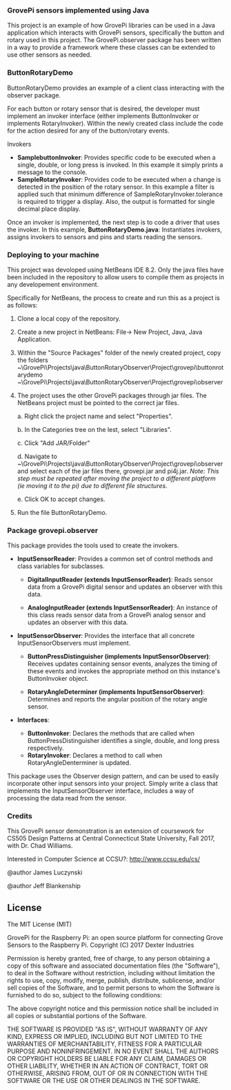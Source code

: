 

### GrovePi sensors implemented using Java

This project is an example of how GrovePi libraries can be used in a Java application which interacts with GrovePi sensors, specifically the button and rotary used in this project.  The GrovePi.observer package has been written in a way to provide a framework where these classes can be extended to use other sensors as needed.

### ButtonRotaryDemo
ButtonRotaryDemo provides an example of a client class interacting with the observer package.  

For each button or rotary sensor that is desired, the developer must implement an invoker interface (either implements ButtonInvoker or implements RotaryInvoker).  Within the newly created class include the code for the action desired for any of the button/rotary events.

Invokers
 * **SamplebuttonInvoker**: Provides specific code to be executed when a single, double, or long press is invoked.  In this example it simply prints a message to the console.
 * **SampleRotaryInvoker**: Provides code to be executed when a change is detected in the position of the rotary sensor.  In this example a filter is applied such that minimum difference of SampleRotaryInvoker.tolerance is required to trigger a display.  Also, the output is formatted for single decimal place display.

Once an invoker is implemented, the next step is to code a driver that uses the invoker.  In this example, 
**ButtonRotaryDemo.java**: Instantiates invokers, assigns invokers to sensors and pins and starts reading the sensors. 

### Deploying to your machine
This project was devoloped using NetBeans IDE 8.2.  Only the java files have been included in the repository to allow users to compile them as projects in any developement environment.

Specifically for NetBeans, the process to create and run this as a project is as follows:
1. Clone a local copy of the repository.
2. Create a new project in NetBeans: File-> New Project, Java, Java Application.
3. Within the "Source Packages" folder of the newly created project, copy the folders 
~\GrovePi\Projects\java\ButtonRotaryObserver\Project\grovepi\buttonrotarydemo
~\GrovePi\Projects\java\ButtonRotaryObserver\Project\grovepi\observer
4. The project uses the other GrovePi packages through jar files.  The NetBeans project must be pointed to the correct jar files.

   a. Right click the project name and select "Properties".
   
   b. In the Categories tree on the lest, select "Libraries".
   
   c. Click "Add JAR/Folder"
   
   d. Navigate to ~\GrovePi\Projects\java\ButtonRotaryObserver\Project\grovepi\observer and select each of the  jar files there, grovepi.jar and pi4j.jar.   *Note: This step must be repeated after moving the project to a different platform (ie moving it to the pi) due to different file structures.*
   
   e. Click OK to accept changes.
  
5. Run the file ButtonRotaryDemo. 



### Package grovepi.observer

This package provides the tools used to create the invokers.  
* **InputSensorReader**: Provides a common set of control methods and class variables for subclasses.

  * **DigitalInputReader (extends InputSensorReader)**: Reads sensor data from a GrovePi digital sensor and updates an observer with this data.

  * **AnalogInputReader (extends InputSensorReader)**:  An instance of this class reads sensor data from a GrovePi analog sensor and updates an observer with this data.

* **InputSensorObserver**: Provides the interface that all concrete InputSensorObservers must implement.

  * **ButtonPressDistinguisher (implements InputSensorObserver)**: Receives updates containing sensor events, analyzes the timing of these events and invokes the appropriate method on this instance's ButtonInvoker object.

  * **RotaryAngleDeterminer (implements InputSensorObserver)**: Determines and reports the angular position of the rotary angle sensor.  
  
* **Interfaces**:
  * **ButtonInvoker**: Declares the methods that are called when ButtonPressDistinguisher identifies a single, double, and long press respectively.
  * **RotaryInvoker**: Declares a method to call when RotaryAngleDenterminer is updated.
  
This package uses the Observer design pattern, and can be used to easily incorporate other input sensors into your project.  Simply write a class that implements the InputSensorObserver interface, includes a way of processing the data read from the sensor. 
### Credits

This GrovePi sensor demonstration is an extension of coursework for CS505 Design Patterns at Central Connecticut State University,
Fall 2017, with Dr. Chad Williams.  

Interested in Computer Science at CCSU?:  http://www.ccsu.edu/cs/

@author James Luczynski

@author Jeff Blankenship

## License

The MIT License (MIT)

GrovePi for the Raspberry Pi: an open source platform for connecting Grove Sensors to the Raspberry Pi.
Copyright (C) 2017 Dexter Industries

Permission is hereby granted, free of charge, to any person obtaining a copy
of this software and associated documentation files (the "Software"), to deal
in the Software without restriction, including without limitation the rights
to use, copy, modify, merge, publish, distribute, sublicense, and/or sell
copies of the Software, and to permit persons to whom the Software is
furnished to do so, subject to the following conditions:

The above copyright notice and this permission notice shall be included in
all copies or substantial portions of the Software.

THE SOFTWARE IS PROVIDED "AS IS", WITHOUT WARRANTY OF ANY KIND, EXPRESS OR
IMPLIED, INCLUDING BUT NOT LIMITED TO THE WARRANTIES OF MERCHANTABILITY,
FITNESS FOR A PARTICULAR PURPOSE AND NONINFRINGEMENT. IN NO EVENT SHALL THE
AUTHORS OR COPYRIGHT HOLDERS BE LIABLE FOR ANY CLAIM, DAMAGES OR OTHER
LIABILITY, WHETHER IN AN ACTION OF CONTRACT, TORT OR OTHERWISE, ARISING FROM,
OUT OF OR IN CONNECTION WITH THE SOFTWARE OR THE USE OR OTHER DEALINGS IN
THE SOFTWARE.
